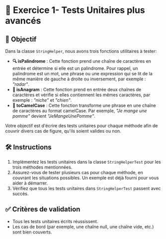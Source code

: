 # 📝 Exercice 1- Tests Unitaires plus avancés

## 🎯 Objectif
Dans la classe `StringHelper`, nous avons trois fonctions utilitaires à tester:

- **🔍 isPalindrome** : Cette fonction prend une chaîne de caractères en entrée et détermine si elle est un palindrome. Pour rappel, un palindrome est un mot, une phrase ou une expression qui se lit de la même manière de gauche à droite ou inversement, par exemple : _"radar"_.
- **🔄 isAnagram** : Cette fonction prend en entrée deux chaînes de caractères et vérifie si elles contiennent les mêmes caractères, par exemple : _"niche"_ et _"chien"_.
- **🐪 toCamelCase** : Cette fonction transforme une phrase en une chaîne de caractères au format camelCase. Par exemple, _"Je mange une pomme"_ devient _"JeMangeUnePomme"_.

Votre objectif est d'écrire des tests unitaires pour chaque méthode afin de couvrir divers cas de figure, qu'ils soient valides ou non.

## 🛠️ Instructions

1. Implémentez les tests unitaires dans la classe `StringHelperTest` pour les trois méthodes mentionnées.
2. Assurez-vous de tester plusieurs cas pour chaque méthode, en couvrant les situations possibles. Un exemple est déjà fourni pour vous aider à démarrer.
3. Vérifiez que tous les tests unitaires dans `StringHelperTest` passent avec succès.

## ✅ Critères de validation
- Tous les tests unitaires écrits réussissent.
- Les cas de bord (par exemple, une chaîne null, une chaîne vide, etc.) sont bien couverts.
